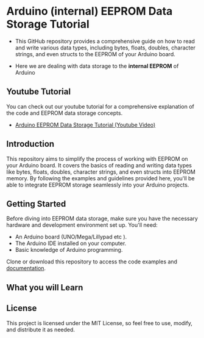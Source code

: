 # Arduino (internal) EEPROM Data Storage Tutorial

- This GitHub repository provides a comprehensive guide on how to read and write various data types, including bytes, floats, doubles, character strings, and even structs to the EEPROM of your Arduino board.

 - Here we are dealing with data storage to the **internal EEPROM** of Arduino 

## Youtube Tutorial

You can check out our youtube tutorial for a comprehensive explanation of the code and EEPROM data storage concepts.

 - [Arduino EEPROM Data Storage Tutorial (Youtube Video)](https://www.youtube.com/watch?v=q2yXXJkgqUk)

## Introduction
This repository aims to simplify the process of working with EEPROM on your Arduino board. It covers the basics of reading and writing data types like bytes, floats, doubles, character strings, and even structs into EEPROM memory. By following the examples and guidelines provided here, you'll be able to integrate EEPROM storage seamlessly into your Arduino projects.

## Getting Started
Before diving into EEPROM data storage, make sure you have the necessary hardware and development environment set up. You'll need:

 - An Arduino board (UNO/Mega/Lillypad etc ).
 - The Arduino IDE installed on your computer.
 - Basic knowledge of Arduino programming.

Clone or download this repository to access the code examples and [documentation](https://www.youtube.com/watch?v=q2yXXJkgqUk).

## What you will Learn 

## License
This project is licensed under the MIT License, so feel free to use, modify, and distribute it as needed.